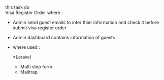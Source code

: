 this task do  
Visa Register Order where :
- Admin send guest  emails to inter thier information and check it before submit visa register order 
- Admin dashboard contains information of guests 

- where used  :

  *Laravel
  * Multi step form 
  * Mailtrap 

